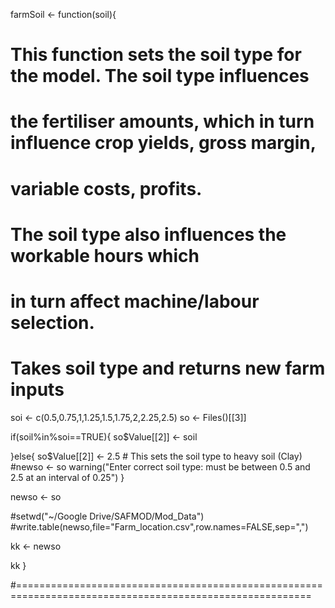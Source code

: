 
farmSoil <- function(soil){
  # This function sets the soil type for the model. The soil type influences
  # the fertiliser amounts, which in turn influence crop yields, gross margin,
  # variable costs, profits. 
  # The soil type also influences the workable hours which 
  # in turn affect machine/labour selection.
  # Takes soil type and returns new farm inputs
  
  soi <- c(0.5,0.75,1,1.25,1.5,1.75,2,2.25,2.5)
  so <- Files()[[3]]
  
  if(soil%in%soi==TRUE){
    so$Value[[2]] <- soil 
    
  }else{
    so$Value[[2]] <- 2.5 # This sets the soil type to heavy soil (Clay)
    #newso <- so
    warning("Enter correct soil type: must be between 0.5 and 2.5 at an interval of 0.25")
  }
  
  
  newso <- so
  
  #setwd("~/Google Drive/SAFMOD/Mod_Data")
  #write.table(newso,file="Farm_location.csv",row.names=FALSE,sep=",")
  
  kk <- newso
  
  kk
}


#=========================================================================================================
##
